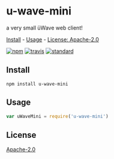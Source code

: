 # u-wave-mini

a very small üWave web client!

[Install](#install) - [Usage](#usage) - [License: Apache-2.0](#license)

[![npm][npm-image]][npm-url]
[![travis][travis-image]][travis-url]
[![standard][standard-image]][standard-url]

[npm-image]: https://img.shields.io/npm/v/u-wave-mini.svg?style=flat-square
[npm-url]: https://www.npmjs.com/package/u-wave-mini
[travis-image]: https://img.shields.io/travis/goto-bus-stop/u-wave-mini.svg?style=flat-square
[travis-url]: https://travis-ci.org/goto-bus-stop/u-wave-mini
[standard-image]: https://img.shields.io/badge/code%20style-standard-brightgreen.svg?style=flat-square
[standard-url]: http://npm.im/standard

## Install

```
npm install u-wave-mini
```

## Usage

```js
var uWaveMini = require('u-wave-mini')
```

## License

[Apache-2.0](LICENSE.md)
